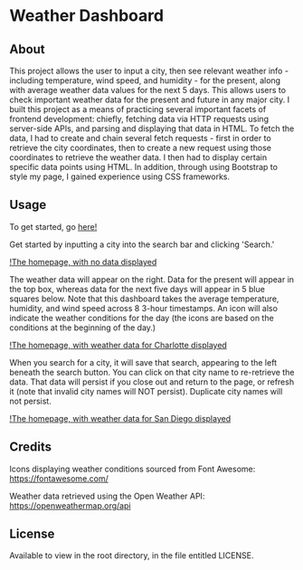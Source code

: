 # Weather Dashboard

## About

This project allows the user to input a city, then see relevant weather info - including temperature, wind speed, and humidity - for the present, along with average weather data values for the next 5 days. This allows users to check important weather data for the present and future in any major city.
I built this project as a means of practicing several important facets of frontend development: chiefly, fetching data via HTTP requests using server-side APIs, and parsing and displaying that data in HTML. To fetch the data, I had to create and chain several fetch requests - first in order to retrieve the city coordinates, then to create a new request using those coordinates to retrieve the weather data. I then had to display certain specific data points using HTML. In addition, through using Bootstrap to style my page, I gained experience using CSS frameworks. 

## Usage

To get started, go [here!](https://otekolste.github.io/weather-dashboard)

Get started by inputting a city into the search bar and clicking 'Search.'

[!The homepage, with no data displayed](./assets/images/ex1.png)

The weather data will appear on the right. Data for the present will appear in the top box, whereas data for the next five days will appear in 5 blue squares below. Note that this dashboard takes the average temperature, humidity, and wind speed across 8 3-hour timestamps. An icon will also indicate the weather conditions for the day (the icons are based on the conditions at the beginning of the day.)

[!The homepage, with weather data for Charlotte displayed](./assets/images/ex2.png)

When you search for a city, it will save that search, appearing to the left beneath the search button. You can click on that city name to re-retrieve the data. That data will persist if you close out and return to the page, or refresh it (note that invalid city names will NOT persist). Duplicate city names will not persist.

[!The homepage, with weather data for San Diego displayed](./assets/images/ex3.png)


## Credits

Icons displaying weather conditions sourced from Font Awesome: https://fontawesome.com/

Weather data retrieved using the Open Weather API: https://openweathermap.org/api


## License

Available to view in the root directory, in the file entitled LICENSE.
